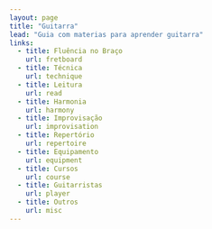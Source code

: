 ```yaml
---
layout: page
title: "Guitarra"
lead: "Guia com materias para aprender guitarra"
links:
  - title: Fluência no Braço
    url: fretboard
  - title: Técnica
    url: technique
  - title: Leitura
    url: read
  - title: Harmonia
    url: harmony
  - title: Improvisação
    url: improvisation
  - title: Repertório
    url: repertoire
  - title: Equipamento
    url: equipment
  - title: Cursos
    url: course
  - title: Guitarristas
    url: player
  - title: Outros
    url: misc
---
```

